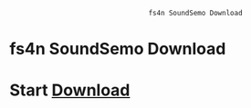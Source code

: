                                       fs4n SoundSemo Download
#      fs4n SoundSemo Download



# Start [Download](https://fs4n.github.io/SoundSemo/SoundSome.html)
